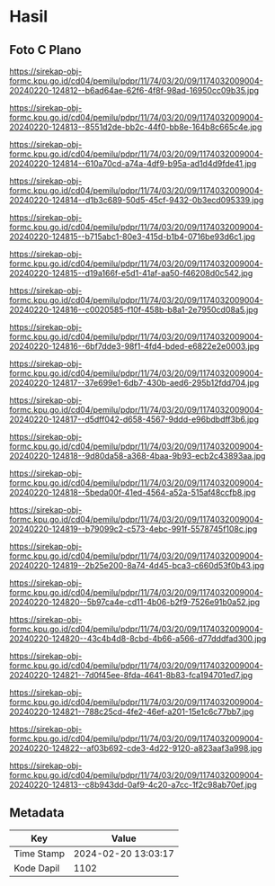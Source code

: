 # Hasil

## Foto C Plano

https://sirekap-obj-formc.kpu.go.id/cd04/pemilu/pdpr/11/74/03/20/09/1174032009004-20240220-124812--b6ad64ae-62f6-4f8f-98ad-16950cc09b35.jpg

https://sirekap-obj-formc.kpu.go.id/cd04/pemilu/pdpr/11/74/03/20/09/1174032009004-20240220-124813--8551d2de-bb2c-44f0-bb8e-164b8c665c4e.jpg

https://sirekap-obj-formc.kpu.go.id/cd04/pemilu/pdpr/11/74/03/20/09/1174032009004-20240220-124814--610a70cd-a74a-4df9-b95a-ad1d4d9fde41.jpg

https://sirekap-obj-formc.kpu.go.id/cd04/pemilu/pdpr/11/74/03/20/09/1174032009004-20240220-124814--d1b3c689-50d5-45cf-9432-0b3ecd095339.jpg

https://sirekap-obj-formc.kpu.go.id/cd04/pemilu/pdpr/11/74/03/20/09/1174032009004-20240220-124815--b715abc1-80e3-415d-b1b4-0716be93d6c1.jpg

https://sirekap-obj-formc.kpu.go.id/cd04/pemilu/pdpr/11/74/03/20/09/1174032009004-20240220-124815--d19a166f-e5d1-41af-aa50-f46208d0c542.jpg

https://sirekap-obj-formc.kpu.go.id/cd04/pemilu/pdpr/11/74/03/20/09/1174032009004-20240220-124816--c0020585-f10f-458b-b8a1-2e7950cd08a5.jpg

https://sirekap-obj-formc.kpu.go.id/cd04/pemilu/pdpr/11/74/03/20/09/1174032009004-20240220-124816--6bf7dde3-98f1-4fd4-bded-e6822e2e0003.jpg

https://sirekap-obj-formc.kpu.go.id/cd04/pemilu/pdpr/11/74/03/20/09/1174032009004-20240220-124817--37e699e1-6db7-430b-aed6-295b12fdd704.jpg

https://sirekap-obj-formc.kpu.go.id/cd04/pemilu/pdpr/11/74/03/20/09/1174032009004-20240220-124817--d5dff042-d658-4567-9ddd-e96bdbdff3b6.jpg

https://sirekap-obj-formc.kpu.go.id/cd04/pemilu/pdpr/11/74/03/20/09/1174032009004-20240220-124818--9d80da58-a368-4baa-9b93-ecb2c43893aa.jpg

https://sirekap-obj-formc.kpu.go.id/cd04/pemilu/pdpr/11/74/03/20/09/1174032009004-20240220-124818--5beda00f-41ed-4564-a52a-515af48ccfb8.jpg

https://sirekap-obj-formc.kpu.go.id/cd04/pemilu/pdpr/11/74/03/20/09/1174032009004-20240220-124819--b79099c2-c573-4ebc-991f-5578745f108c.jpg

https://sirekap-obj-formc.kpu.go.id/cd04/pemilu/pdpr/11/74/03/20/09/1174032009004-20240220-124819--2b25e200-8a74-4d45-bca3-c660d53f0b43.jpg

https://sirekap-obj-formc.kpu.go.id/cd04/pemilu/pdpr/11/74/03/20/09/1174032009004-20240220-124820--5b97ca4e-cd11-4b06-b2f9-7526e91b0a52.jpg

https://sirekap-obj-formc.kpu.go.id/cd04/pemilu/pdpr/11/74/03/20/09/1174032009004-20240220-124820--43c4b4d8-8cbd-4b66-a566-d77dddfad300.jpg

https://sirekap-obj-formc.kpu.go.id/cd04/pemilu/pdpr/11/74/03/20/09/1174032009004-20240220-124821--7d0f45ee-8fda-4641-8b83-fca194701ed7.jpg

https://sirekap-obj-formc.kpu.go.id/cd04/pemilu/pdpr/11/74/03/20/09/1174032009004-20240220-124821--788c25cd-4fe2-46ef-a201-15e1c6c77bb7.jpg

https://sirekap-obj-formc.kpu.go.id/cd04/pemilu/pdpr/11/74/03/20/09/1174032009004-20240220-124822--af03b692-cde3-4d22-9120-a823aaf3a998.jpg

https://sirekap-obj-formc.kpu.go.id/cd04/pemilu/pdpr/11/74/03/20/09/1174032009004-20240220-124813--c8b943dd-0af9-4c20-a7cc-1f2c98ab70ef.jpg


## Metadata

| Key        | Value               |
| ---------- | ------------------- |
| Time Stamp | 2024-02-20 13:03:17 |
| Kode Dapil | 1102                |




